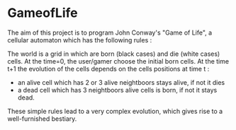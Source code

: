 # GameofLife

The aim of this project is to program John Conway's "Game of Life", a cellular automaton which has the following rules :

The world is a grid in which are born (black cases) and die (white cases) cells.
At the time=0, the user/gamer choose the initial born cells.
At the time t+1 the evolution of the cells depends on the cells positions at time t :
- an alive cell which has 2 or 3 alive neightboors stays alive, if not it dies
- a dead cell which has 3 neightboors alive cells is born, if not it stays dead.

These simple rules lead to a very complex evolution, which gives rise to a well-furnished bestiary.
